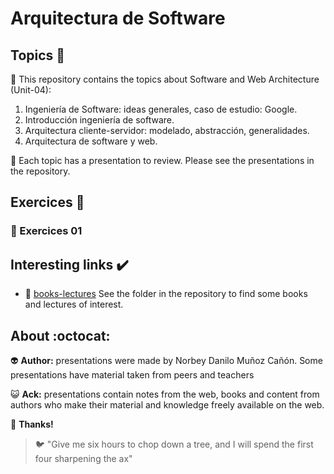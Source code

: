 # Arquitectura de Software

## Topics :memo:

:open_file_folder: This repository contains the topics about Software and Web Architecture (Unit-04):

1. Ingeniería de Software: ideas generales, caso de estudio: Google.
2. Introducción ingeniería de software.
3. Arquitectura cliente-servidor: modelado, abstracción, generalidades.
4. Arquitectura de software y web.

:paperclip: Each topic has a presentation to review. Please see the presentations in the repository.

## Exercices :notebook:

### :pencil: Exercices 01 

## Interesting links :heavy_check_mark:

- :link: [books-lectures](https://github.com/norbeydanilo/arquitectura-software-web/tree/main/books-lectures) See the folder in the repository to find some books and lectures of interest.

## About :octocat:

:alien: **Author:** presentations were made by Norbey Danilo Muñoz Cañón. Some presentations have material taken from peers and teachers

:smiley_cat: **Ack:** presentations contain notes from the web, books and content from authors who make their material and knowledge freely available on the web.

:blue_book: **Thanks!**

> :bird: "Give me six hours to chop down a tree, and I will spend the first four sharpening the ax"